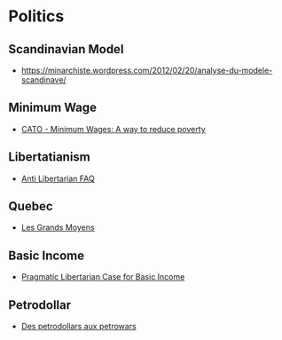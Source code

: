 Politics
========

Scandinavian Model
------------------

- https://minarchiste.wordpress.com/2012/02/20/analyse-du-modele-scandinave/

Minimum Wage
------------

- [CATO - Minimum Wages: A way to reduce poverty](http://object.cato.org/sites/cato.org/files/pubs/pdf/tbb_70.pdf)


Libertatianism
--------------

- [Anti Libertarian FAQ](http://raikoth.net/libertarian.html)

Quebec
------

- [Les Grands Moyens](http://lesgrandsmoyens.telequebec.tv/)


Basic Income
------------

- [Pragmatic Libertarian Case for Basic Income](http://www.cato-unbound.org/2014/08/04/matt-zwolinski/pragmatic-libertarian-case-basic-income-guarantee)


Petrodollar
-----------

- [Des petrodollars aux petrowars](https://karamareporter.wordpress.com/2013/11/15/des-petrodollars-aux-petrowars-les-dessous-de-la-politique-etrangere-us/)

